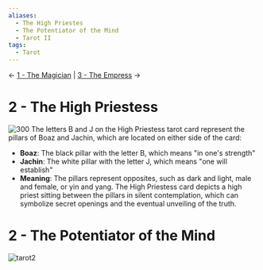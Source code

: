 ```yaml
---
aliases:
  - The High Priestes
  - The Potentiator of the Mind
  - Tarot II
tags:
  - Tarot
---
```

<- [1 - The Magician](1%20-%20The%20Magician.md) | [3 - The Empress](3%20-%20The%20Empress.md) ->
# 2 - The High Priestess
![300](Classic%20Tarot%20Images/2-high%20priestess.jpg)
The letters B and J on the High Priestess tarot card represent the pillars of Boaz and Jachin, which are located on either side of the card: 
- **Boaz**: The black pillar with the letter B, which means "in one's strength" 
- **Jachin**: The white pillar with the letter J, which means "one will establish" 
- **Meaning**: The pillars represent opposites, such as dark and light, male and female, or yin and yang. The High Priestess card depicts a high priest sitting between the pillars in silent contemplation, which can symbolize secret openings and the eventual unveiling of the truth.
# 2 - The Potentiator of the Mind
![tarot2](LOO%20Tarot%20Images/tarot2.jpg)

